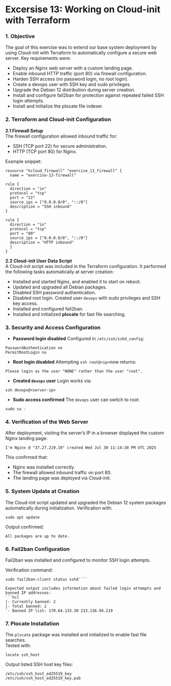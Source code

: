 # Excersise 13: Working on Cloud-init with Terraform

### 1. Objective

The goal of this exercise was to extend our base system deployment by using Cloud-init with Terraform to automatically configure a secure web server.
Key requirements were:

- Deploy an Nginx web server with a custom landing page.
- Enable inbound HTTP traffic (port 80) via firewall configuration.
- Harden SSH access (no password login, no root login).
- Create a devops user with SSH key and sudo privileges.
- Upgrade the Debian 12 distribution during server creation.
- Install and configure fail2ban for protection against repeated failed SSH login attempts.
- Install and initialize the plocate file indexer.

### 2. Terraform and Cloud-init Configuration

**2.1 Firewall Setup**  
The firewall configuration allowed inbound traffic for:

- SSH (TCP port 22) for secure administration.
- HTTP (TCP port 80) for Nginx.

Example snippet:

```hcl
resource "hcloud_firewall" "exercise_13_firewall" {
  name = "exercise-13-firewall"

rule {
  direction = "in"
  protocol = "tcp"
  port = "22"
  source_ips = ["0.0.0.0/0", "::/0"]
  description = "SSH inbound"
}

rule {
  direction = "in"
  protocol = "tcp"
  port = "80"
  source_ips = ["0.0.0.0/0", "::/0"]
  description = "HTTP inbound"
  }
}
```

**2.2 Cloud-init User Data Script**  
A Cloud-init script was included in the Terraform configuration. It performed the following tasks automatically at server creation:

- Installed and started Nginx, and enabled it to start on reboot.
- Updated and upgraded all Debian packages.
- Disabled SSH password authentication.
- Disabled root login.
  Created user `devops` with sudo privileges and SSH key access.
- Installed and configured fail2ban.
- Installed and initialized **plocate** for fast file searching.

### 3. Security and Access Configuration

- **Password login disabled**
  Configured in `/etc/ssh/sshd_config`:

```hcl
PasswordAuthentication no
PermitRootLogin no
```

- **Root login disabled**
  Attempting `ssh root@<ip>`now returns:

```hcl
Please login as the user "NONE" rather than the user "root".
```

- **Created `devops` user**
  Login works via:

```hcl
ssh devops@<server-ip>
```

- **Sudo access confirmed**
  The `devops` user can switch to root:

```hcl
sudo su -
```

### 4. Verification of the Web Server

After deployment, visiting the server’s IP in a browser displayed the custom Nginx landing page:

```hcl
I'm Nginx @ "37.27.219.19" created Wed Jul 30 11:14:38 PM UTC 2025
```

This confirmed that:

- Nginx was installed correctly.
- The firewall allowed inbound traffic on port 80.
- The landing page was deployed via Cloud-init.

### 5. System Update at Creation

The Cloud-init script updated and upgraded the Debian 12 system packages automatically during initialization. Verification with:

```hcl
sudo apt update
```

Output confirmed:

```hcl
All packages are up to date.
```

### 6. Fail2ban Configuration

Fail2ban was installed and configured to monitor SSH login attempts.

Verification command:

`````hcl
sudo fail2ban-client status sshd````

Expected output includes information about failed login attempts and banned IP addresses:
```hcl
|- Currently banned: 2
|- Total banned: 2
`- Banned IP list: 170.64.133.30 213.136.94.219
`````

### 7. Plocate Installation

The `plocate` package was installed and initialized to enable fast file searches.  
Tested with:

```hcl
locate ssh_host
```

Output listed SSH host key files:

```hcl
/etc/ssh/ssh_host_ed25519_key
/etc/ssh/ssh_host_ed25519_key.pub
```
